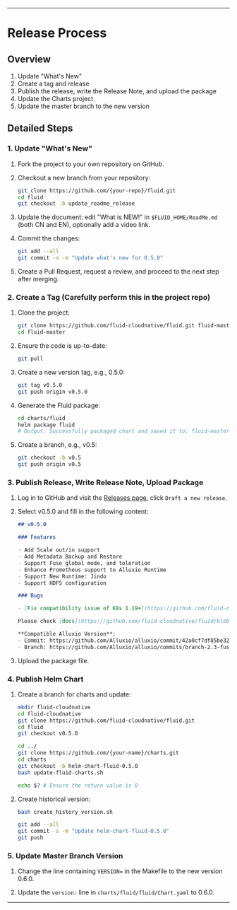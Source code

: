 ---

# Release Process

## Overview

1. Update "What's New"
2. Create a tag and release
3. Publish the release, write the Release Note, and upload the package
4. Update the Charts project
5. Update the master branch to the new version

## Detailed Steps

### 1. Update "What's New"

1. Fork the project to your own repository on GitHub.

2. Checkout a new branch from your repository:

   ```bash
   git clone https://github.com/{your-repo}/fluid.git
   cd fluid
   git checkout -b update_readme_release
   ```

3. Update the document: edit "What is NEW!" in `$FLUID_HOME/ReadMe.md` (both CN and EN), optionally add a video link.

4. Commit the changes:

   ```bash
   git add --all
   git commit -s -m "Update what's new for 0.5.0"
   ```

5. Create a Pull Request, request a review, and proceed to the next step after merging.

### 2. Create a Tag (Carefully perform this in the project repo)

1. Clone the project:

   ```bash
   git clone https://github.com/fluid-cloudnative/fluid.git fluid-master
   cd fluid-master
   ```

2. Ensure the code is up-to-date:

   ```bash
   git pull
   ```

3. Create a new version tag, e.g., 0.5.0:

   ```bash
   git tag v0.5.0
   git push origin v0.5.0
   ```

4. Generate the Fluid package:

   ```bash
   cd charts/fluid
   helm package fluid
   # Output: Successfully packaged chart and saved it to: fluid-master/charts/fluid/fluid-0.5.0.tgz
   ```

5. Create a branch, e.g., v0.5:

   ```bash
   git checkout -b v0.5
   git push origin v0.5
   ```

### 3. Publish Release, Write Release Note, Upload Package

1. Log in to GitHub and visit the [Releases page](https://github.com/fluid-cloudnative/fluid/releases), click `Draft a new release`.

2. Select v0.5.0 and fill in the following content:

   ```markdown
   ## v0.5.0

   ### Features

   - Add Scale out/in support
   - Add Metadata Backup and Restore
   - Support Fuse global mode, and toleration
   - Enhance Prometheus support to Alluxio Runtime
   - Support New Runtime: Jindo
   - Support HDFS configuration

   ### Bugs

   - [Fix compatibility issue of K8s 1.19+](https://github.com/fluid-cloudnative/fluid/issues/603)

   Please check [docs](https://github.com/fluid-cloudnative/fluid/blob/master/docs/zh/TOC.md) to learn how to use Fluid.

   **Compatible Alluxio Version**:
   - Commit: https://github.com/Alluxio/alluxio/commit/42a0cf7df85be3225d226a36b37908d04e8cb595
   - Branch: https://github.com/Alluxio/alluxio/commits/branch-2.3-fuse
   ```

3. Upload the package file.

### 4. Publish Helm Chart

1. Create a branch for charts and update:

   ```bash
   mkdir fluid-cloudnative
   cd fluid-cloudnative
   git clone https://github.com/fluid-cloudnative/fluid.git
   cd fluid
   git checkout v0.5.0

   cd ../
   git clone https://github.com/{your-name}/charts.git
   cd charts
   git checkout -b helm-chart-fluid-0.5.0
   bash update-fluid-charts.sh

   echo $? # Ensure the return value is 0
   ```

2. Create historical version:

   ```bash
   bash create_history_version.sh

   git add --all
   git commit -s -m "Update helm-chart-fluid-0.5.0"
   git push
   ```

### 5. Update Master Branch Version

1. Change the line containing `VERSION=` in the Makefile to the new version 0.6.0.

2. Update the `version:` line in `charts/fluid/fluid/Chart.yaml` to 0.6.0.

---